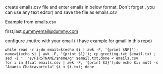 create emails.csv file and enter emails in below format. Don't forget , 
you can use any text editor) and save the file as emails.csv 

Example from emails.csv

first,last,dummyemail@dummy.com

configure .muttrc with your email ( i have example for gmail in this repo)

```
while read -r i;do email=$(echo $i | awk -F, '{print $NF}'); name=$(echo $i | awk -F, '{print $1}'); cp greeting.txt $email.txt ; sed -i '' "s/FIRSTNAME/$name/g" $email.txt;done < emails.csv
for i in $(cat emails.csv | awk -F, '{print $3}');do echo $i; mutt -s "Ananta Chakravartula" $i < $i.txt; done

```
